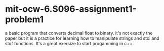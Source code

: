 # mit-ocw-6.S096-assignment1-problem1
a basic program that converts decimal float to binary.
it's not exactly the paper but it is a practice for learning
how to manipulate strings and stoi and stof functions. It's a
great exersize to start progamming in c++.